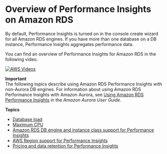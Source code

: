 # Overview of Performance Insights on Amazon RDS<a name="USER_PerfInsights.Overview"></a>

By default, Performance Insights is turned on in the console create wizard for all Amazon RDS engines\. If you have more than one database on a DB instance, Performance Insights aggregates performance data\.

You can find an overview of Performance Insights for Amazon RDS in the following video\.

[![AWS Videos](http://img.youtube.com/vi/yOeWcPBT458/0.jpg)](http://www.youtube.com/watch?v=yOeWcPBT458)

**Important**  
The following topics describe using Amazon RDS Performance Insights with non\-Aurora DB engines\. For information about using Amazon RDS Performance Insights with Amazon Aurora, see [Using Amazon RDS Performance Insights](https://docs.aws.amazon.com/AmazonRDS/latest/AuroraUserGuide/USER_PerfInsights.html) in the *Amazon Aurora User Guide*\.

**Topics**
+ [Database load](USER_PerfInsights.Overview.ActiveSessions.md)
+ [Maximum CPU](USER_PerfInsights.Overview.MaxCPU.md)
+ [Amazon RDS DB engine and instance class support for Performance Insights](USER_PerfInsights.Overview.Engines.md)
+ [AWS Region support for Performance Insights](USER_PerfInsights.Overview.Regions.md)
+ [Pricing and data retention for Performance Insights](USER_PerfInsights.Overview.cost.md)